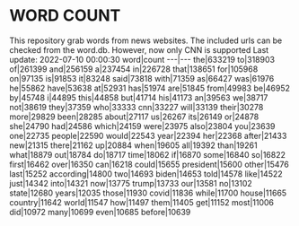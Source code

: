 # WORD COUNT
This repository grab words from news websites. The included urls can be checked from the word.db.
However, now only CNN is supported
Last update: 2022-07-10 00:00:30
word|count
---|---
the|633219
to|318903
of|261399
and|256159
a|237454
in|226728
that|138651
for|105968
on|97135
is|91853
it|83248
said|73818
with|71359
as|66427
was|61976
he|55862
have|53638
at|52931
has|51974
are|51845
from|49983
be|46952
by|45748
i|44895
this|44858
but|41714
his|41173
an|39563
we|38717
not|38619
they|37359
who|33333
cnn|33227
will|33139
their|30278
more|29829
been|28285
about|27117
us|26267
its|26149
or|24878
she|24790
had|24586
which|24159
were|23975
also|23804
you|23639
one|22735
people|22590
would|22543
year|22394
her|22368
after|21433
new|21315
there|21162
up|20884
when|19605
all|19392
than|19261
what|18879
out|18784
do|18717
time|18062
if|16870
some|16840
so|16822
first|16462
over|16350
can|16218
could|15655
president|15600
other|15476
last|15252
according|14800
two|14693
biden|14653
told|14578
like|14522
just|14342
into|14321
now|13775
trump|13733
our|13581
no|13102
state|12680
years|12035
those|11930
covid|11836
while|11700
house|11665
country|11642
world|11547
how|11497
them|11405
get|11152
most|11006
did|10972
many|10699
even|10685
before|10639
